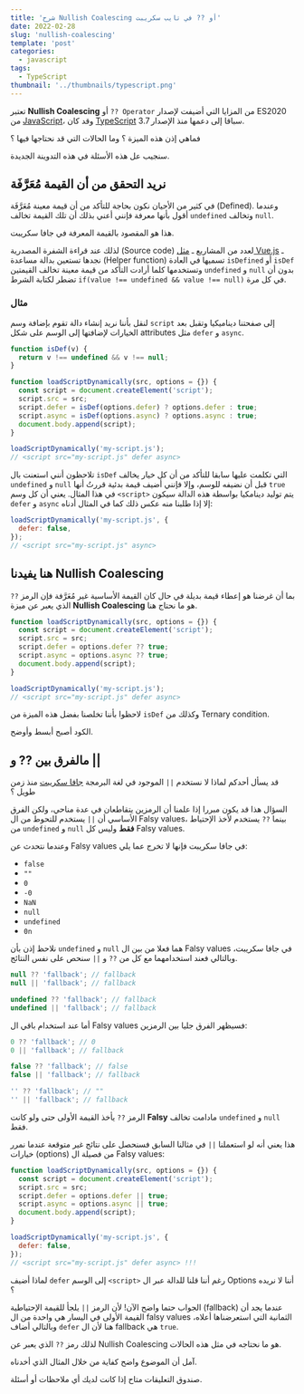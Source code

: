 ```yaml
---
title: 'شرح Nullish Coalescing أو ?? في تايب سكريبت'
date: 2022-02-28
slug: 'nullish-coalescing'
template: 'post'
categories:
  - javascript
tags:
  - TypeScript
thumbnail: '../thumbnails/typescript.png'
---
```


تعتبر **Nullish Coalescing** أو `?? Operator` من المزايا التي أضيفت لإصدار ES2020 من [JavaScript](/what-is-javascript/)، وقد كان [TypeScript](/what-is-typescript/) سباقا إلى دعمها منذ الإصدار 3.7.

فماهي إذن هذه الميزة ؟ وما الحالات التي قد نحتاجها فيها ؟

سنجيب عل هذه الأسئلة في هذه التدوينة الجديدة.

## نريد التحقق من أن القيمة مُعَرَّفَة

في كثير من الأحيان نكون بحاجة للتأكد من أن قيمة معينة مُعَرَّفَة (Defined). وعندما أقول بأنها معرفة فإنني أعني بذلك أن تلك القيمة تخالف `undefined` وتخالف `null`.

هذا هو المقصود بالقيمة المعرفة في جافا سكريبت.

لذلك عند قراءة الشفرة المصدرية (Source code) لعدد من المشاريع ـ [مثل Vue.js](https://cdn.jsdelivr.net/npm/vue@2.6.14/dist/vue.js) ـ نجدها تستعين بدالة مساعدة (Helper function) تسميها في العادة `isDefined` أو `isDef` وتستخدمها كلما أرادت التأكد من قيمة معينة تخالف القيمتين `undefined` و `null` بدون أن تضطر لكتابة الشرط `if(value !== undefined && value !== null)` في كل مرة.

### مثال

لنقل بأننا نريد إنشاء دالة تقوم بإضافة وسم `script` إلى صفحتنا ديناميكيا وتقبل بعد الخيارات لإضافتها إلى الوسم على شكل attributes مثل `defer` و `async`.

```js
function isDef(v) {
  return v !== undefined && v !== null;
}

function loadScriptDynamically(src, options = {}) {
  const script = document.createElement('script');
  script.src = src;
  script.defer = isDef(options.defer) ? options.defer : true;
  script.async = isDef(options.async) ? options.async : true;
  document.body.append(script);
}

loadScriptDynamically('my-script.js');
// <script src="my-script.js" defer async>
```

تلاحظون أنني استعنت بال `isDef` التي تكلمت عليها سابقا للتأكد من أن كل خيار يخالف `undefined` و `null` قبل أن نضيفه للوسم، وإلا فإنني أضيف قيمة بدئية قررتُ أنها `true` في هذا المثال. يعني أن كل وسم `<script>` يتم توليد دينامكيا بواسطة هذه الدالة سيكون `defer` و `async` إلا إذا طلبنا منه عكس ذلك كما في المثال أدناه:

```js
loadScriptDynamically('my-script.js', {
  defer: false,
});
// <script src="my-script.js" async>
```

## هنا يفيدنا Nullish Coalescing

بما أن غرضنا هو إعطاء قيمة بديلة في حال كان القيمة الأساسية غير مُعَرَّفة فإن الرمز `??` الذي يعبر عن ميزة **Nullish Coalescing** هو ما نحتاج هنا.

```js
function loadScriptDynamically(src, options = {}) {
  const script = document.createElement('script');
  script.src = src;
  script.defer = options.defer ?? true;
  script.async = options.async ?? true;
  document.body.append(script);
}

loadScriptDynamically('my-script.js');
// <script src="my-script.js" defer async>
```

لاحظوا بأننا تخلصنا بفضل هذه الميزة من `isDef` وكذلك من Ternary condition.

الكود أصبح أبسط وأوضح.

## مالفرق بين ?? و ||

قد يسأل أحدكم لماذا لا نستخدم `||` الموجود في لغة البرمجة [جافا سكريبت](/what-is-javascript/) منذ زمن طويل ؟

السؤال هذا قد يكون مبررا إذا علمنا أن الرمزين يتقاطعان في عدة مناحي، ولكن الفرق الأساسي أن `||` يستخدم للتحوط من ال Falsy values، بينما `??` يستخدم لأخذ الإحتياط من `undefined` و `null` **فقط** وليس كل Falsy values.

وعندما نتحدث عن Falsy values في جافا سكريبت فإنها لا تخرج عما يلي:

- `false`
- `""`
- `0`
- `-0`
- `NaN`
- `null`
- `undefined`
- `0n`

نلاحظ إذن بأن `undefined` و `null` هما فعلا من بين ال Falsy values في جافا سكريبت، وبالتالي فعند استخدامهما مع كل من `??` و `||` سنحص على نفس النتائج.

```js
null ?? 'fallback'; // fallback
null || 'fallback'; // fallback

undefined ?? 'fallback'; // fallback
undefined || 'fallback'; // fallback
```

أما عند استخدام باقي ال Falsy values فسيظهر الفرق جليا بين الرمزين:

```js
0 ?? 'fallback'; // 0
0 || 'fallback'; // fallback

false ?? 'fallback'; // false
false || 'fallback'; // fallback

'' ?? 'fallback'; // ""
'' || 'fallback'; // fallback
```

الرمز `??` يأخذ القيمة الأولى حتى ولو كانت **Falsy** مادامت تخالف `undefined` و `null` فقط.

هذا يعني أنه لو استعملنا `||` في مثالنا السابق فسنحصل على نتائج غير متوقعة عندما نمرر خيارات (options) من فصيلة ال Falsy values:

```js
function loadScriptDynamically(src, options = {}) {
  const script = document.createElement('script');
  script.src = src;
  script.defer = options.defer || true;
  script.async = options.async || true;
  document.body.append(script);
}

loadScriptDynamically('my-script.js', {
  defer: false,
});
// <script src="my-script.js" defer async> !!!
```

لماذا أضيف `defer` إلى الوسم `<script>` رغم أننا قلنا للدالة عبر ال Options أننا لا نريده ؟

الجواب حتما واضح الآن! لأن الرمز `||` يلجأ للقيمة الإحتياطية (fallback) عندما يجد أن القيمة الأولى في اليسار هي واحدة من ال falsy values الثمانية التي استعرضناها أعلاه، وبالتالي أضاف `defer` هنا لأن ال fallback هي `true`.

لذلك رمز `??` الذي يعبر عن Nullish Coalescing هو ما نحتاجه في مثل هذه الحالات.

آمل أن الموضوع واضح كفاية من خلال المثال الذي أخدناه.

صندوق التعليقات متاح إذا كانت لديك أي ملاحظات أو أسئلة.

<Author slug="aissa" />
